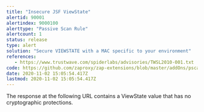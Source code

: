 ```yaml
---
title: "Insecure JSF ViewState"
alertid: 90001
alertindex: 9000100
alerttype: "Passive Scan Rule"
alertcount: 1
status: release
type: alert
solution: "Secure VIEWSTATE with a MAC specific to your environment"
references:
   - https://www.trustwave.com/spiderlabs/advisories/TWSL2010-001.txt
code: https://github.com/zaproxy/zap-extensions/blob/master/addOns/pscanrules/src/main/java/org/zaproxy/zap/extension/pscanrules/InsecureJsfViewStatePassiveScanRule.java
date: 2020-11-02 15:05:54.417Z
lastmod: 2020-11-02 15:05:54.417Z
---
```

The response at the following URL contains a ViewState value that has no cryptographic protections.
